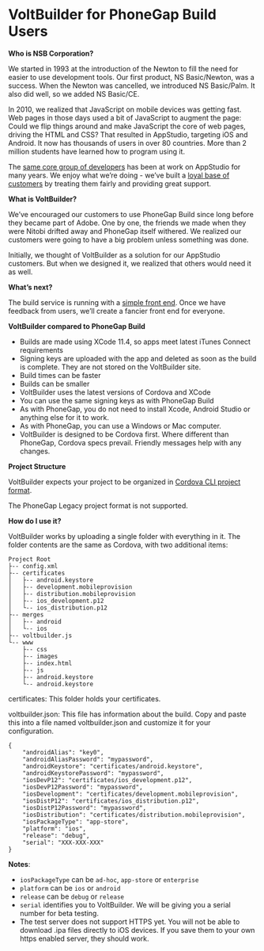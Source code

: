 # VoltBuilder for PhoneGap Build Users

**Who is NSB Corporation?**

We started in 1993 at the introduction of the Newton to fill the need for easier to use development tools. Our first product, NS Basic/Newton, was a success. When the Newton was cancelled, we introduced NS Basic/Palm. It also did well, so we added NS Basic/CE. 

In 2010, we realized that JavaScript on mobile devices was getting fast. Web pages in those days used a bit of JavaScript to augment the page: Could we flip things around and make JavaScript the core of web pages, driving the HTML and CSS? That resulted in AppStudio, targeting iOS and Android. It now has thousands of users in over 80 countries. More than 2 million students have learned how to program using it.

The [same core group of developers](https://www.nsbasic.com/app/team/) has been at work on AppStudio for many years. We enjoy what we’re doing - we’ve built a [loyal base of customers](https://www.nsbasic.com/app/kudos/) by treating them fairly and providing great support.

**What is VoltBuilder?**

We’ve encouraged our customers to use PhoneGap Build since long before they became part of Adobe. One by one, the friends we made when they were Nitobi drifted away and PhoneGap itself withered. We realized our customers were going to have a big problem unless something was done.

Initially, we thought of VoltBuilder as a solution for our AppStudio customers. But when we designed it, we realized that others would need it as well.

**What’s next?**

The build service is running with a [simple front end](http://99.237.86.51:22894/upload/helper.html). Once we have feedback from users, we’ll create a fancier front end for everyone.

**VoltBuilder compared to PhoneGap Build**

*   Builds are made using XCode 11.4, so apps meet latest iTunes Connect requirements
*   Signing keys are uploaded with the app and deleted as soon as the build is complete. They are not stored on the VoltBuilder site.
*   Build times can be faster
*   Builds can be smaller
*   VoltBuilder uses the latest versions of Cordova and XCode
*   You can use the same signing keys as with PhoneGap Build
*   As with PhoneGap, you do not need to install Xcode, Android Studio or anything else for it to work.
*   As with PhoneGap, you can use a Windows or Mac computer.
*   VoltBuilder is designed to be Cordova first. Where different than PhoneGap, Cordova specs prevail. Friendly messages help with any changes.

**Project Structure**

VoltBuilder expects your project to be organized in [Cordova CLI project format](http://docs.phonegap.com/phonegap-build/getting-started/app-project-structure/#cli-project).

The PhoneGap Legacy project format is not supported.

**How do I use it?**

VoltBuilder works by uploading a single folder with everything in it. The folder contents are the same as Cordova, with two additional items:
```
Project Root
├-- config.xml
├-- certificates
│   ├-- android.keystore
│   ├-- development.mobileprovision
│   ├-- distribution.mobileprovision
│   ├-- ios_development.p12
│   └-- ios_distribution.p12
├-- merges
│   ├-- android
│   └-- ios
├-- voltbuilder.js
└-- www
    ├-- css
    ├-- images
    ├-- index.html
    ├-- js
    ├-- android.keystore
    └-- android.keystore
```

certificates: This folder holds your certificates.

voltbuilder.json: This file has information about the build. Copy and paste this into a file named voltbuilder.json and customize it for your configuration.

```
{
    "androidAlias": "key0",
    "androidAliasPassword": "mypassword",
    "androidKeystore": "certificates/android.keystore",
    "androidKeystorePassword": "mypassword",
    "iosDevP12": "certificates/ios_development.p12",
    "iosDevP12Password": "mypassword",
    "iosDevelopment": "certificates/development.mobileprovision",
    "iosDistP12": "certificates/ios_distribution.p12",
    "iosDistP12Password": "mypassword",
    "iosDistribution": "certificates/distribution.mobileprovision",
    "iosPackageType": "app-store",
    "platform": "ios",
    "release": "debug",
    "serial": "XXX-XXX-XXX"
}
```

**Notes**:

*   `iosPackageType` can be `ad-hoc`, `app-store` or `enterprise`
*   `platform` can be `ios` or `android`
*   `release` can be `debug` or `release`
*   `serial` identifies you to VoltBuilder. We will be giving you a serial number for beta testing.
*   The test server does not support HTTPS yet. You will not be able to download .ipa files directly to iOS devices. If you save them to your own https enabled server, they should work.
